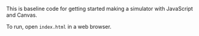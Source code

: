This is baseline code for getting started making a simulator with JavaScript and Canvas.

To run, open `index.html` in a web browser.
